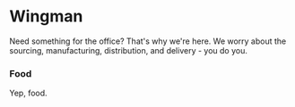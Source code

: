 # Wingman

Need something for the office? That's why we're here. We worry about the
sourcing, manufacturing, distribution, and delivery - you do you.

### Food

Yep, food.
